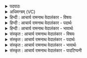 <details><summary>पदपाठः</summary>

अ꣡र्षा꣢꣯। सो꣣म। द्युम꣡त्त꣢मः। अ꣣भि꣢। द्रो꣡णा꣢꣯नि। रो꣡रु꣢वत्। सी꣡द꣢꣯न्। यो꣡नौ꣢꣯। व꣡ने꣢꣯षु। आ। ५०३।
</details>

<details><summary>अधिमन्त्रम् (VC)</summary>

- पवमानः सोमः
- भृगुर्वारुणिर्जमदग्निर्भार्गवो वा
- गायत्री
- षड्जः
- पावमानं काण्डम्
</details>

<details><summary>हिन्दी : आचार्य रामनाथ वेदालंकार - विषयः</summary>

अगले मन्त्र में सोम परमात्मा तथा वानप्रस्थ मनुष्य का आह्वान किया गया है।
</details>

<details><summary>हिन्दी : आचार्य रामनाथ वेदालंकार - पदार्थः</summary>

पदार्थान्वयभाषाः -  प्रथम—परमात्मा के पक्ष में। हे (सोम) रस के भण्डार परमात्मन् ! (वनेषु) वनों में, वन के लता-कुञ्ज आदियों में, और (योनौ) नगरस्थ घरों में, सर्वत्र (सीदन्) विराजमान होते हुए (द्युमत्तमः) अतिशय तेजस्वी आप (रोरुवत्) उपदेश करते हुए (द्रोणानि अभि) हमारे हृदय-रूप द्रोण-कलशों में (अर्ष) आइए ॥ द्वितीय—वानप्रस्थ के पक्ष में। हे (सोम) विद्वन् वानप्रस्थ ! (वनेषु) वनों में (योनौ) वृक्ष-मूल रूप घर में (आसीदन्) निवास करते हुए, (द्युमत्तमः) अतिशय तेजस्वी आप (रोरुवत्) पुनः-पुनः उपदेश करने की इच्छा रखते हुए (द्रोणानि अभि) गृहस्थों से आयोजित यज्ञों में (अर्ष) आइए ॥७॥ इस मन्त्र में श्लेषालङ्कार है ॥७॥
</details>

<details><summary>हिन्दी : आचार्य रामनाथ वेदालंकार - भावार्थः</summary>

भावार्थभाषाः -  जैसे वनों में उगनेवाला सोम वहाँ से लाया जाकर दशापवित्र से छाना जाता हुआ शब्द के साथ द्रोण-कलश में आता है और जैसे रसनिधि परमेश्वर उपदेश देता हुआ स्तोताओं के हृदय में प्रकट होता है, वैसे ही वानप्रस्थ मनुष्य नगरवासियों से आयोजित यज्ञों में उपदेशार्थ आये ॥७॥
</details>

<details><summary>संस्कृत : आचार्य रामनाथ वेदालंकार - विषयः</summary>

अथ सोमः परमात्मा वानप्रस्थो वाऽऽहूयते।
</details>

<details><summary>संस्कृत : आचार्य रामनाथ वेदालंकार - पदार्थः</summary>

पदार्थान्वयभाषाः -  प्रथमः—परमात्मपरः। हे (सोम) रसागार परमात्मन् ! (वनेषु) अरण्येषु, अरण्यस्थेषु लताकुञ्जादिषु, (योनौ) नगरस्थे गृहे च, सर्वत्र इति यावत्। योनिरिति गृहनाम। निघं० ३।४। जातौ एकवचनम्। (आसीदन्) विराजमानः (द्युमत्तमः) तेजस्वितमः, त्वम् (रोरुवत्) उपदिशन् (द्रोणानि अभि) अस्माकं हृदयरूपान् द्रोणकलशान् प्रति (अर्ष) आयाहि। ऋ गतौ, लेटि रूपम्। ‘द्व्यचोऽतस्तिङः।’ अ० ६।३।१३५ इति दीर्घः ॥ अथ द्वितीयः—वानप्रस्थपरः। हे (सोम) विद्वन् वानप्रस्थ ! (वनेषु) अरण्येषु (योनौ) वृक्षमूलरूपे गृहे, वृक्षमूलनिकेतनः। मनु० ६।२६ इति वचनात्। (आसीदन्) निवसन् (द्युमत्तमः) तेजस्वितमः त्वम् (रोरुवत्) पुनः पुनः उपदेक्ष्यन् (द्रोणानि अभि) गृहस्थैरायोजितान् यज्ञान् प्रति। यज्ञो वै द्रोणकलशः। श० ४।५।८।५। (अर्ष) गच्छ ॥७॥ अत्र श्लेषालङ्कारः ॥७॥
</details>

<details><summary>संस्कृत : आचार्य रामनाथ वेदालंकार - भावार्थः</summary>

भावार्थभाषाः -  यथा वनेषु प्ररूढः सोमस्तत आनीतो दशापवित्रेण संशोध्यमानः सशब्दं द्रोणकलशमागच्छति, यथा च रसनिधिः परमेश्वर उपदिशन् स्तोतॄणां हृदयप्रदेशं समेति तथैव वानप्रस्थो नगरवासिभिरायोजितान् यज्ञानुपदेशार्थं गच्छेत् ॥७॥
</details>

<details><summary>संस्कृत : आचार्य रामनाथ वेदालंकार - पादटिप्पनी</summary>

टिप्पणी:   १. ऋ० ९।६५।१९, ऋषिः भृगुर्वारुणिर्जमदग्निर्वा। ‘सीदञ्छ्येनो न योनिमा’ इति तृतीयः पादः।
</details>